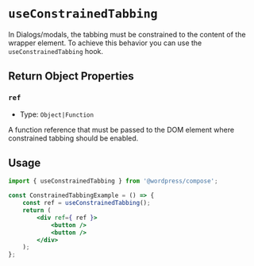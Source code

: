 # `useConstrainedTabbing`

In Dialogs/modals, the tabbing must be constrained to the content of the wrapper element. To achieve this behavior you can use the `useConstrainedTabbing` hook.

## Return Object Properties

### `ref`

-   Type: `Object|Function`

A function reference that must be passed to the DOM element where constrained tabbing should be enabled.

## Usage

```jsx
import { useConstrainedTabbing } from '@wordpress/compose';

const ConstrainedTabbingExample = () => {
	const ref = useConstrainedTabbing();
	return (
		<div ref={ ref }>
			<button />
			<button />
		</div>
	);
};
```
